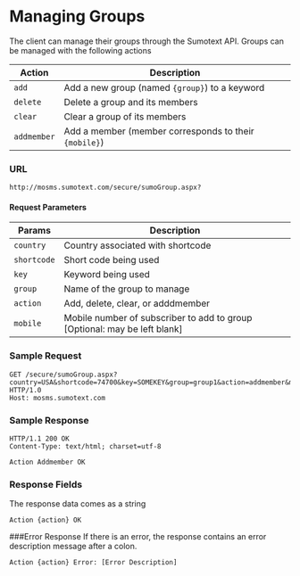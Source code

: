 Managing Groups
=====

The client can manage their groups through the Sumotext API. Groups can be managed with the following actions

Action | Description
----- | -----
`add` | Add a new group (named `{group}`) to a keyword
`delete` | Delete a group and its members
`clear` | Clear a group of its members
`addmember` | Add a member (member corresponds to their `{mobile}`)

### URL
<pre class="code"><code>http://mosms.sumotext.com/secure/sumoGroup.aspx?</code></pre>

#### Request Parameters
Params | Description
----|----
`country` | Country associated with shortcode
`shortcode` | Short code being used
`key` | Keyword being used
`group` | Name of the group to manage
`action` | Add, delete, clear, or adddmember
`mobile` | Mobile number of subscriber to add to group [Optional: may be left blank]

### Sample Request

<pre class="code"><code>GET /secure/sumoGroup.aspx?<span>country</span>=USA&<span>shortcode</span>=74700&<span>key</span>=SOMEKEY&<span>group</span>=group1&<span>action</span>=addmember&<span>mobile</span>=5015551234 HTTP/1.0
Host: mosms.sumotext.com
</code></pre>


### Sample Response
<pre class="code"><code>HTTP/1.1 200 OK
Content-Type: text/html; charset=utf-8

Action Addmember OK
</code></pre>

### Response Fields
The response data comes as a string 
<pre class="code"><code>Action {action} OK</code></pre>

###Error Response
If there is an error, the response contains an error description message after a colon.
<pre class="code"><code>Action {action} Error: [Error Description]</code></pre>
